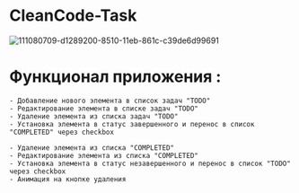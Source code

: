 # CleanCode-Task
![111080709-d1289200-8510-11eb-861c-c39de6d99691](https://user-images.githubusercontent.com/79722894/112510103-2cc10e00-8da2-11eb-8945-f4075f82c96d.png)
# Функционал приложения :

    - Добавление нового элемента в список задач "TODO"
    - Редактирование элемента в списке задач "TODO"
    - Удаление элемента из списка задач "TODO"
    - Установка элемента в статус завершенного и перенос в список "COMPLETED" через checkbox

    - Удаление элемента из списка "COMPLETED"
    - Редактирование элемента из списка "COMPLETED"
    - Установка элемента в статус незавершенного и перенос в список "TODO" через checkbox
    - Анимация на кнопке удаления
